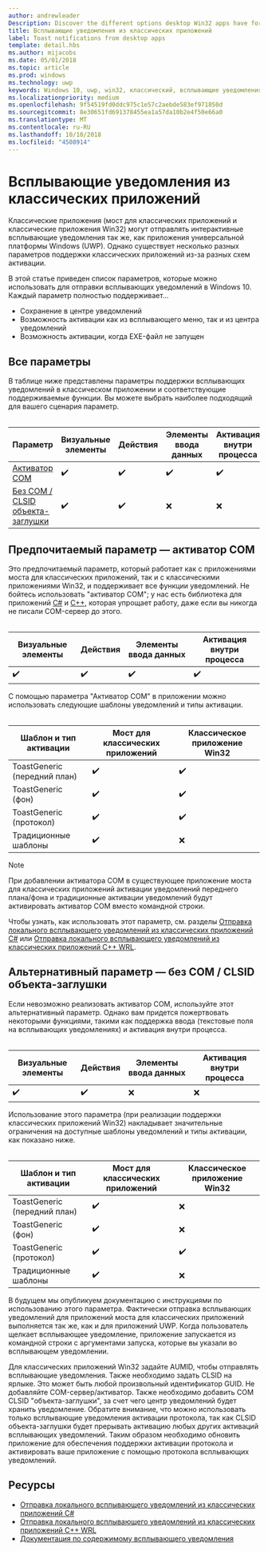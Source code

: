 ```yaml
---
author: andrewleader
Description: Discover the different options desktop Win32 apps have for sending toast notifications
title: Всплывающие уведомления из классических приложений
label: Toast notifications from desktop apps
template: detail.hbs
ms.author: mijacobs
ms.date: 05/01/2018
ms.topic: article
ms.prod: windows
ms.technology: uwp
keywords: Windows 10, uwp, win32, классический, всплывающие уведомления, мост для классических приложений, параметры для отправки всплывающих уведомлений, com-сервер, com-активатор, com, фиктивный com, не com, без com, отправка всплывающего уведомления
ms.localizationpriority: medium
ms.openlocfilehash: 9f54519fd0ddc975c1e57c2aebde583ef971850d
ms.sourcegitcommit: 8e30651fd691378455ea1a57da10b2e4f50e66a0
ms.translationtype: MT
ms.contentlocale: ru-RU
ms.lasthandoff: 10/10/2018
ms.locfileid: "4508914"
---
```

# <a name="toast-notifications-from-desktop-apps"></a>Всплывающие уведомления из классических приложений

Классические приложения (мост для классических приложений и классические приложения Win32) могут отправлять интерактивные всплывающие уведомления так же, как приложения универсальной платформы Windows (UWP). Однако существует несколько разных параметров поддержки классических приложений из-за разных схем активации.

В этой статье приведен список параметров, которые можно использовать для отправки всплывающих уведомлений в Windows 10. Каждый параметр полностью поддерживает...

* Сохранение в центре уведомлений
* Возможность активации как из всплывающего меню, так и из центра уведомлений
* Возможность активации, когда EXE-файл не запущен

## <a name="all-options"></a>Все параметры

В таблице ниже представлены параметры поддержки всплывающих уведомлений в классическом приложении и соответствующие поддерживаемые функции. Вы можете выбрать наиболее подходящий для вашего сценария параметр.<br/><br/>

| Параметр | Визуальные элементы | Действия | Элементы ввода данных | Активация внутри процесса |
| -- | -- | -- | -- | -- |
| [Активатор COM](#preferred-option---com-activator) | ✔️ | ✔️ | ✔️ | ✔️ |
| [Без COM / CLSID объекта-заглушки](#alternative-option---no-com--stub-clsid) | ✔️ | ✔️ | ❌ | ❌ |


## <a name="preferred-option---com-activator"></a>Предпочитаемый параметр — активатор COM

Это предпочитаемый параметр, который работает как с приложениями моста для классических приложений, так и с классическими приложениями Win32, и поддерживает все функции уведомлений. Не бойтесь использовать "активатор COM"; у нас есть библиотека для приложений [C#](send-local-toast-desktop.md) и [C++](send-local-toast-desktop-cpp-wrl.md), которая упрощает работу, даже если вы никогда не писали COM-сервер до этого.<br/><br/>

| Визуальные элементы | Действия | Элементы ввода данных | Активация внутри процесса |
| -- | -- | -- | -- |
| ✔️ | ✔️ | ✔️ | ✔️ |

С помощью параметра "Активатор COM" в приложении можно использовать следующие шаблоны уведомлений и типы активации.<br/><br/>

| Шаблон и тип активации | Мост для классических приложений | Классическое приложение Win32 |
| -- | -- | -- |
| ToastGeneric (передний план) | ✔️ | ✔️ |
| ToastGeneric (фон) | ✔️ | ✔️ |
| ToastGeneric (протокол) | ✔️ | ✔️ |
| Традиционные шаблоны | ✔️ | ❌ |

> [!NOTE]
> При добавлении активатора COM в существующее приложение моста для классических приложений активации уведомлений переднего плана/фона и традиционные активации уведомлений будут активировать активатор COM вместо командной строки.

Чтобы узнать, как использовать этот параметр, см. разделы [Отправка локального всплывающего уведомлений из классических приложений C#](send-local-toast-desktop.md) или [Отправка локального всплывающего уведомлений из классических приложений C++ WRL](send-local-toast-desktop-cpp-wrl.md).


## <a name="alternative-option---no-com--stub-clsid"></a>Альтернативный параметр — без COM / CLSID объекта-заглушки

Если невозможно реализовать активатор COM, используйте этот альтернативный параметр. Однако вам придется пожертвовать некоторыми функциями, такими как поддержка ввода (текстовые поля на всплывающих уведомлениях) и активация внутри процесса.<br/><br/>

| Визуальные элементы | Действия | Элементы ввода данных | Активация внутри процесса |
| -- | -- | -- | -- |
| ✔️ | ✔️ | ❌ | ❌ |

Использование этого параметра (при реализации поддержки классических приложений Win32) накладывает значительные ограничения на доступные шаблоны уведомлений и типы активации, как показано ниже.<br/><br/>

| Шаблон и тип активации | Мост для классических приложений | Классическое приложение Win32 |
| -- | -- | -- |
| ToastGeneric (передний план) | ✔️ | ❌ |
| ToastGeneric (фон) | ✔️ | ❌ |
| ToastGeneric (протокол) | ✔️ | ✔️ |
| Традиционные шаблоны | ✔️ | ❌ |

В будущем мы опубликуем документацию с инструкциями по использованию этого параметра. Фактически отправка всплывающих уведомлений для приложений моста для классических приложений выполняется так же, как и для приложений UWP. Когда пользователь щелкает всплывающее уведомление, приложение запускается из командной строки с аргументами запуска, которые вы указали во всплывающем уведомлении.

Для классических приложений Win32 задайте AUMID, чтобы отправлять всплывающие уведомления. Также необходимо задать CLSID на ярлыке. Это может быть любой произвольный идентификатор GUID. Не добавляйте COM-сервер/активатор. Также необходимо добавить COM CLSID "объекта-заглушки", за счет чего центр уведомлений будет хранить уведомление. Обратите внимание, что можно использовать только всплывающие уведомления активации протокола, так как CLSID объекта-заглушки будет прерывать активацию любых других активаций всплывающих уведомлений. Таким образом необходимо обновить приложение для обеспечения поддержки активации протокола и активировать ваше приложение с помощью протокола всплывающих уведомлений.


## <a name="resources"></a>Ресурсы

* [Отправка локального всплывающего уведомлений из классических приложений C#](send-local-toast-desktop.md)
* [Отправка локального всплывающего уведомлений из классических приложений C++ WRL](send-local-toast-desktop-cpp-wrl.md)
* [Документация по содержимому всплывающего уведомления](adaptive-interactive-toasts.md)